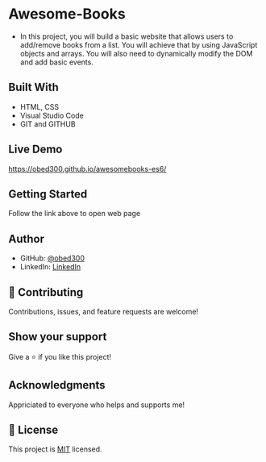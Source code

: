 # Awesome-Books

- In this project, you will build a basic website that allows users to add/remove books from a list. You will achieve that by using JavaScript objects and arrays. You will also need to dynamically modify the DOM and add basic events.

## Built With

- HTML, CSS
- Visual Studio Code
- GIT and GITHUB

## Live Demo

https://obed300.github.io/awesomebooks-es6/

## Getting Started

Follow the link above to open web page

## Author

- GitHub: [@obed300](https://github.com/obed300?tab=repositories)
- LinkedIn: [LinkedIn](https://www.linkedin.com/in/obed-bamfo-4b152421b/)

## 🤝 Contributing

Contributions, issues, and feature requests are welcome!

## Show your support

Give a ⭐️ if you like this project!

## Acknowledgments

Appriciated to everyone who helps and supports me!

## 📝 License

This project is [MIT](./LICENSE) licensed.
